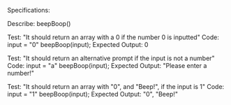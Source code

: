 Specifications:

Describe: beepBoop()

Test: "It should return an array with a 0 if the number 0 is inputted"
Code: 
input = "0"
beepBoop(input);
Expected Output: 0

Test: "It should return an alternative prompt if the input is not a number"
Code:
input = "a"
beepBoop(input);
Expected Output: "Please enter a number!"

Test: "It should return an array with "0", and "Beep!", if the input is 1"
Code:
input = "1"
beepBoop(input);
Expected Output: "0", "Beep!"